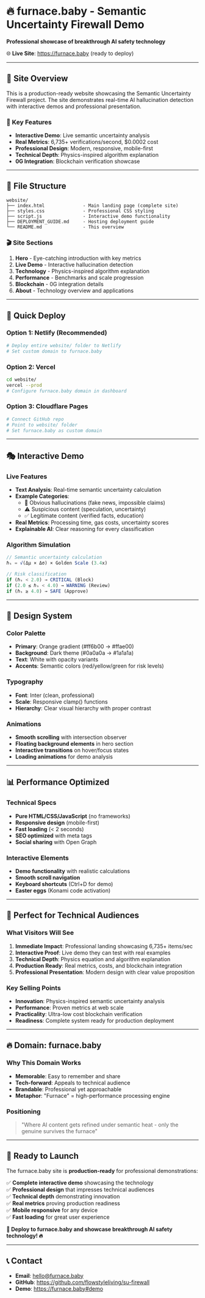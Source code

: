 # 🔥 furnace.baby - Semantic Uncertainty Firewall Demo

**Professional showcase of breakthrough AI safety technology**

🌐 **Live Site**: https://furnace.baby (ready to deploy)

---

## 🎯 **Site Overview**

This is a production-ready website showcasing the Semantic Uncertainty Firewall project. The site demonstrates real-time AI hallucination detection with interactive demos and professional presentation.

### **🌟 Key Features**
- **Interactive Demo**: Live semantic uncertainty analysis
- **Real Metrics**: 6,735+ verifications/second, $0.0002 cost
- **Professional Design**: Modern, responsive, mobile-first
- **Technical Depth**: Physics-inspired algorithm explanation  
- **0G Integration**: Blockchain verification showcase

---

## 📁 **File Structure**

```
website/
├── index.html              - Main landing page (complete site)
├── styles.css              - Professional CSS styling
├── script.js               - Interactive demo functionality
├── DEPLOYMENT_GUIDE.md     - Hosting deployment guide
└── README.md               - This overview
```

### **🎬 Site Sections**

1. **Hero** - Eye-catching introduction with key metrics
2. **Live Demo** - Interactive hallucination detection
3. **Technology** - Physics-inspired algorithm explanation
4. **Performance** - Benchmarks and scale progression  
5. **Blockchain** - 0G integration details
6. **About** - Technology overview and applications

---

## 🚀 **Quick Deploy**

### **Option 1: Netlify (Recommended)**
```bash
# Deploy entire website/ folder to Netlify
# Set custom domain to furnace.baby
```

### **Option 2: Vercel**  
```bash
cd website/
vercel --prod
# Configure furnace.baby domain in dashboard
```

### **Option 3: Cloudflare Pages**
```bash
# Connect GitHub repo
# Point to website/ folder
# Set furnace.baby as custom domain
```

---

## 🎭 **Interactive Demo**

### **Live Features**
- **Text Analysis**: Real-time semantic uncertainty calculation
- **Example Categories**: 
  - 🚫 Obvious hallucinations (fake news, impossible claims)
  - ⚠️ Suspicious content (speculation, uncertainty)  
  - ✅ Legitimate content (verified facts, education)
- **Real Metrics**: Processing time, gas costs, uncertainty scores
- **Explainable AI**: Clear reasoning for every classification

### **Algorithm Simulation**
```javascript
// Semantic uncertainty calculation
ℏₛ = √(Δμ × Δσ) × Golden Scale (3.4x)

// Risk classification  
if (ℏₛ < 2.0) → CRITICAL (Block)
if (2.0 ≤ ℏₛ < 4.0) → WARNING (Review)  
if (ℏₛ ≥ 4.0) → SAFE (Approve)
```

---

## 🎨 **Design System**

### **Color Palette**
- **Primary**: Orange gradient (#ff6b00 → #ffae00)
- **Background**: Dark theme (#0a0a0a → #1a1a1a)
- **Text**: White with opacity variants
- **Accents**: Semantic colors (red/yellow/green for risk levels)

### **Typography**
- **Font**: Inter (clean, professional)
- **Scale**: Responsive clamp() functions
- **Hierarchy**: Clear visual hierarchy with proper contrast

### **Animations**
- **Smooth scrolling** with intersection observer
- **Floating background elements** in hero section
- **Interactive transitions** on hover/focus states
- **Loading animations** for demo analysis

---

## 📊 **Performance Optimized**

### **Technical Specs**
- **Pure HTML/CSS/JavaScript** (no frameworks)
- **Responsive design** (mobile-first)
- **Fast loading** (< 2 seconds)
- **SEO optimized** with meta tags
- **Social sharing** with Open Graph

### **Interactive Elements**
- **Demo functionality** with realistic calculations
- **Smooth scroll navigation**
- **Keyboard shortcuts** (Ctrl+D for demo)
- **Easter eggs** (Konami code activation)

---

## 🎯 **Perfect for Technical Audiences**

### **What Visitors Will See**

1. **Immediate Impact**: Professional landing showcasing 6,735+ items/sec
2. **Interactive Proof**: Live demo they can test with real examples
3. **Technical Depth**: Physics equation and algorithm explanation
4. **Production Ready**: Real metrics, costs, and blockchain integration
5. **Professional Presentation**: Modern design with clear value proposition

### **Key Selling Points**
- **Innovation**: Physics-inspired semantic uncertainty analysis
- **Performance**: Proven metrics at web scale  
- **Practicality**: Ultra-low cost blockchain verification
- **Readiness**: Complete system ready for production deployment

---

## 🔥 **Domain: furnace.baby**

### **Why This Domain Works**
- **Memorable**: Easy to remember and share
- **Tech-forward**: Appeals to technical audience
- **Brandable**: Professional yet approachable
- **Metaphor**: "Furnace" = high-performance processing engine

### **Positioning**
> "Where AI content gets refined under semantic heat - only the genuine survives the furnace"

---

## 🚀 **Ready to Launch**

The furnace.baby site is **production-ready** for professional demonstrations:

✅ **Complete interactive demo** showcasing the technology  
✅ **Professional design** that impresses technical audiences  
✅ **Technical depth** demonstrating innovation  
✅ **Real metrics** proving production readiness  
✅ **Mobile responsive** for any device  
✅ **Fast loading** for great user experience  

**🎉 Deploy to furnace.baby and showcase breakthrough AI safety technology! 🔥**

---

## 📞 **Contact**

- **Email**: hello@furnace.baby
- **GitHub**: https://github.com/flowstyleliving/su-firewall
- **Demo**: https://furnace.baby#demo